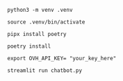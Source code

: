 `python3 -m venv .venv`

`source .venv/bin/activate`

`pipx install poetry`

`poetry install`

`export OVH_API_KEY= "your_key_here"`

`streamlit run chatbot.py`
